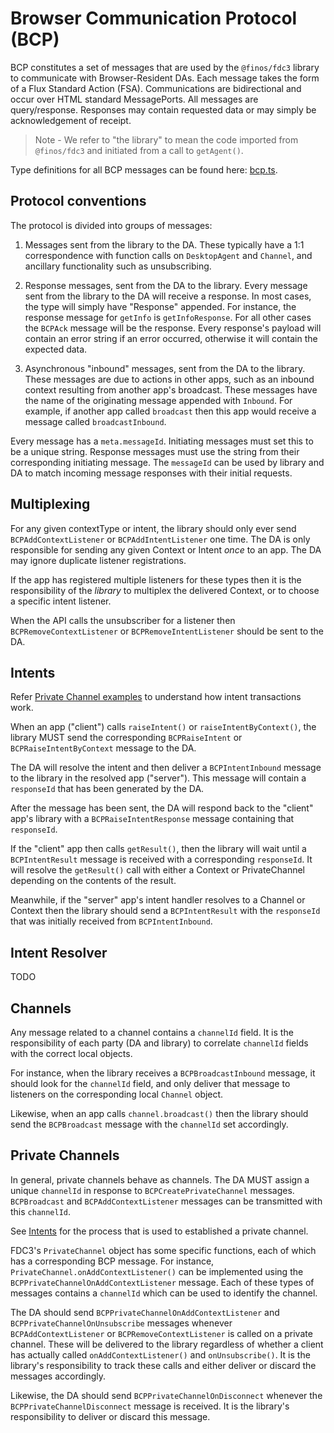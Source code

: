 # Browser Communication Protocol (BCP)

BCP constitutes a set of messages that are used by the `@finos/fdc3` library to communicate with Browser-Resident DAs. Each message takes the form of a Flux Standard Action (FSA). Communications are bidirectional and occur over HTML standard MessagePorts. All messages are query/response. Responses may contain requested data or may simply be acknowledgement of receipt.

> Note - We refer to "the library" to mean the code imported from `@finos/fdc3` and initiated from a call to `getAgent()`.

Type definitions for all BCP messages can be found here: [bcp.ts](TODO).

## Protocol conventions

The protocol is divided into groups of messages:

1) Messages sent from the library to the DA. These typically have a 1:1 correspondence with function calls on `DesktopAgent` and `Channel`, and ancillary functionality such as unsubscribing.

2) Response messages, sent from the DA to the library. Every message sent from the library to the DA will receive a response. In most cases, the type will simply have "Response" appended. For instance, the response message for `getInfo` is `getInfoResponse`. For all other cases the `BCPAck` message will be the response. Every response's payload will contain an error string if an error occurred, otherwise it will contain the expected data.

3) Asynchronous "inbound" messages, sent from the DA to the library. These messages are due to actions in other apps, such as an inbound context resulting from another app's broadcast. These messages have the name of the originating message appended with `Inbound`. For example, if another app called `broadcast` then this app would receive a message called `broadcastInbound`.

Every message has a `meta.messageId`. Initiating messages must set this to be a unique string. Response messages must use the string from their corresponding initiating message. The `messageId` can be used by library and DA to match incoming message responses with their initial requests.

## Multiplexing

For any given contextType or intent, the library should only ever send `BCPAddContextListener` or `BCPAddIntentListener` one time. The DA is only responsible for sending any given Context or Intent _once_ to an app. The DA may ignore duplicate listener registrations.

If the app has registered multiple listeners for these types then it is the responsibility of the _library_ to multiplex the delivered Context, or to choose a specific intent listener.

When the API calls the unsubscriber for a listener then `BCPRemoveContextListener` or `BCPRemoveIntentListener` should be sent to the DA.

## Intents

Refer [Private Channel examples](../api/ref/PrivateChannel.md#server-side-example) to understand how intent transactions work.

When an app ("client") calls `raiseIntent()` or `raiseIntentByContext()`, the library MUST send the corresponding `BCPRaiseIntent` or `BCPRaiseIntentByContext` message to the DA.

The DA will resolve the intent and then deliver a `BCPIntentInbound` message to the library in the resolved app ("server"). This message will contain a `responseId` that has been generated by the DA.

After the message has been sent, the DA will respond back to the "client" app's library with a `BCPRaiseIntentResponse` message containing that `responseId`.

If the "client" app then calls `getResult()`, then the library will wait until a `BCPIntentResult` message is received with a corresponding `responseId`. It will resolve the `getResult()` call with either a Context or PrivateChannel depending on the contents of the result.

Meanwhile, if the "server" app's intent handler resolves to a Channel or Context then the library should send a `BCPIntentResult` with the `responseId` that was initially received from `BCPIntentInbound`.


## Intent Resolver

TODO

## Channels

Any message related to a channel contains a `channelId` field. It is the responsibility of each party (DA and library) to correlate `channelId` fields with the correct local objects.

For instance, when the library receives a `BCPBroadcastInbound` message, it should look for the `channelId` field, and only deliver that message to listeners on the corresponding local `Channel` object.

Likewise, when an app calls `channel.broadcast()` then the library should send the `BCPBroadcast` message with the `channelId` set accordingly.

## Private Channels

In general, private channels behave as channels. The DA MUST assign a unique `channelId` in response to `BCPCreatePrivateChannel` messages. `BCPBroadcast` and `BCPAddContextListener` messages can be transmitted with this `channelId`.

See [Intents](#intents) for the process that is used to established a private channel.

FDC3's `PrivateChannel` object has some specific functions, each of which has a corresponding BCP message. For instance, `PrivateChannel.onAddContextListener()` can be implemented using the `BCPPrivateChannelOnAddContextListener` message. Each of these types of messages contains a `channelId` which can be used to identify the channel.

The DA should send `BCPPrivateChannelOnAddContextListener` and `BCPPrivateChannelOnUnsubscribe` messages whenever `BCPAddContextListener` or `BCPRemoveContextListener` is called on a private channel. These will be delivered to the library regardless of whether a client has actually called `onAddContextListener()` and `onUnsubscribe()`. It is the library's responsibility to track these calls and either deliver or discard the messages accordingly.

Likewise, the DA should send `BCPPrivateChannelOnDisconnect` whenever the `BCPPrivateChannelDisconnect` message is received. It is the library's responsibility to deliver or discard this message.

